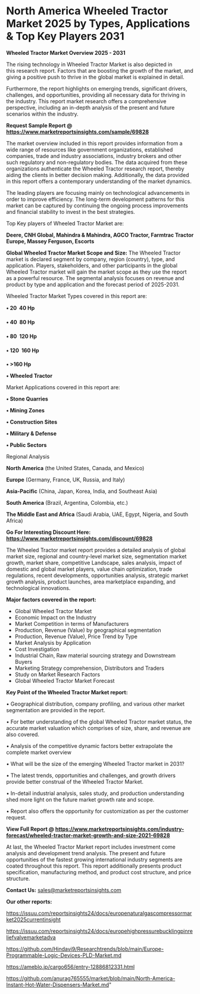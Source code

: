 # North America Wheeled Tractor Market 2025 by Types, Applications & Top Key Players 2031

<Strong> Wheeled Tractor Market Overview 2025 - 2031</strong>

The rising technology in Wheeled Tractor Market is also depicted in this research report. Factors that are boosting the growth of the market, and giving a positive push to thrive in the global market is explained in detail.

Furthermore, the report highlights on emerging trends, significant drivers, challenges, and opportunities, providing all necessary data for thriving in the industry. This report market research offers a comprehensive perspective, including an in-depth analysis of the present and future scenarios within the industry.

<strong>Request Sample Report @ <a href=https://www.marketreportsinsights.com/sample/69828>https://www.marketreportsinsights.com/sample/69828</a></strong>

The market overview included in this report provides information from a wide range of resources like government organizations, established companies, trade and industry associations, industry brokers and other such regulatory and non-regulatory bodies. The data acquired from these organizations authenticate the Wheeled Tractor research report, thereby aiding the clients in better decision making. Additionally, the data provided in this report offers a contemporary understanding of the market dynamics.

The leading players are focusing mainly on technological advancements in order to improve efficiency. The long-term development patterns for this market can be captured by continuing the ongoing process improvements and financial stability to invest in the best strategies.

Top Key players of Wheeled Tractor Market are:

<strong>Deere, CNH Global, Mahindra & Mahindra, AGCO Tractor, Farmtrac Tractor Europe, Massey Ferguson, Escorts</strong>

<strong><b>Global Wheeled Tractor Market Scope and Size:</b></strong>
The Wheeled Tractor market is declared segment by company, region (country), type, and application. Players, stakeholders, and other participants in the global Wheeled Tractor market will gain the market scope as they use the report as a powerful resource. The segmental analysis focuses on revenue and product by type and application and the forecast period of 2025-2031.

Wheeled Tractor Market Types covered in this report are:

<strong>• 20  40 Hp

• 40  80 Hp

• 80  120 Hp

• 120  160 Hp

• >160 Hp

• Wheeled Tractor</strong>

Market Applications covered in this report are:

<strong>• Stone Quarries

• Mining Zones

• Construction Sites

• Military & Defense

• Public Sectors</strong> 

Regional Analysis

<strong>North America</strong> (the United States, Canada, and Mexico)

<strong>Europe</strong> (Germany, France, UK, Russia, and Italy)

<strong>Asia-Pacific</strong> (China, Japan, Korea, India, and Southeast Asia)

<strong>South America</strong> (Brazil, Argentina, Colombia, etc.)

<strong>The Middle East and Africa</strong> (Saudi Arabia, UAE, Egypt, Nigeria, and South Africa)

<strong>Go For Interesting Discount Here: <a href=https://www.marketreportsinsights.com/discount/69828>https://www.marketreportsinsights.com/discount/69828</a></strong>

The Wheeled Tractor market report provides a detailed analysis of global market size, regional and country-level market size, segmentation market growth, market share, competitive Landscape, sales analysis, impact of domestic and global market players, value chain optimization, trade regulations, recent developments, opportunities analysis, strategic market growth analysis, product launches, area marketplace expanding, and technological innovations.

<strong><b>Major factors covered in the report:</b></strong>
<ul>
  <li>Global Wheeled Tractor Market </li>
  <li>Economic Impact on the Industry</li>
  <li>Market Competition in terms of Manufacturers</li>
  <li>Production, Revenue (Value) by geographical segmentation</li>
  <li>Production, Revenue (Value), Price Trend by Type</li>
  <li>Market Analysis by Application</li>
  <li>Cost Investigation</li>
  <li>Industrial Chain, Raw material sourcing strategy and Downstream Buyers</li>
  <li>Marketing Strategy comprehension, Distributors and Traders</li>
  <li>Study on Market Research Factors</li>
  <li>Global Wheeled Tractor Market Forecast</li>
</ul>

<strong><b>Key Point of the Wheeled Tractor Market report:</b></strong>

• Geographical distribution, company profiling, and various other market segmentation are provided in the report.

• For better understanding of the global Wheeled Tractor market status, the accurate market valuation which comprises of size, share, and revenue are also covered.

• Analysis of the competitive dynamic factors better extrapolate the complete market overview

• What will be the size of the emerging Wheeled Tractor market in 2031?

• The latest trends, opportunities and challenges, and growth drivers provide better construal of the Wheeled Tractor Market.

• In-detail industrial analysis, sales study, and production understanding shed more light on the future market growth rate and scope.

• Report also offers the opportunity for customization as per the customer request.

<strong><b>View Full Report @ <a href=https://www.marketreportsinsights.com/industry-forecast/wheeled-tractor-market-growth-and-size-2021-69828>https://www.marketreportsinsights.com/industry-forecast/wheeled-tractor-market-growth-and-size-2021-69828</a></b></strong>


At last, the Wheeled Tractor Market report includes investment come analysis and development trend analysis. The present and future opportunities of the fastest growing international industry segments are coated throughout this report. This report additionally presents product specification, manufacturing method, and product cost structure, and price structure.

<strong>Contact Us:</strong>
sales@marketreportsinsights.com

<strong>Our other reports:</strong>

<a href=https://issuu.com/reportsinsights24/docs/europenaturalgascompressormarket2025currentinsight>https://issuu.com/reportsinsights24/docs/europenaturalgascompressormarket2025currentinsight</a>

<a href=https://issuu.com/reportsinsights24/docs/europehighpressurebucklingpinreliefvalvemarketadva>https://issuu.com/reportsinsights24/docs/europehighpressurebucklingpinreliefvalvemarketadva</a>

<a href=https://github.com/Hindavi9/Researchtrends/blob/main/Europe-Programmable-Logic-Devices-PLD-Market.md>https://github.com/Hindavi9/Researchtrends/blob/main/Europe-Programmable-Logic-Devices-PLD-Market.md</a>

<a href=https://ameblo.jp/cargo656/entry-12886812331.html>https://ameblo.jp/cargo656/entry-12886812331.html</a>

<a href=https://github.com/anurag765555/market/blob/main/North-America-Instant-Hot-Water-Dispensers-Market.md>https://github.com/anurag765555/market/blob/main/North-America-Instant-Hot-Water-Dispensers-Market.md</a>"
